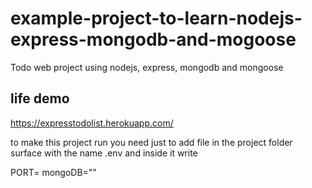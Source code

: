 # example-project-to-learn-nodejs-express-mongodb-and-mogoose
Todo web project using nodejs, express, mongodb and mongoose
## life demo
https://expresstodolist.herokuapp.com/

to make this project run you need just to add file in the project folder surface with the name .env and inside it write


PORT=<your port number>
mongoDB="<your mongodb url>"
